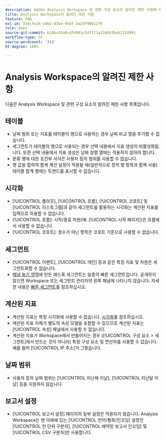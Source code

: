 ```yaml
---
description: Adobe Analysis Workspace 및 관련 구성 요소의 알려진 제한 사항에 대해 알아보기
title: Analysis Workspace의 알려진 제한 사항
feature: FAQ
exl-id: 334cfe24-a4b2-43be-94df-5a2df90612f0
role: User
source-git-commit: b14bc43a0cdf4901c5df171a116943beb2124991
workflow-type: ht
source-wordcount: '313'
ht-degree: 100%

---
```


# Analysis Workspace의 알려진 제한 사항

다음은 Analysis Workspace 및 관련 구성 요소의 알려진 제한 사항 목록입니다.

## 테이블

* 날짜 범위 또는 지표를 테이블의 행으로 사용하는 경우 날짜 비교 열을 추가할 수 없습니다.
* 세그먼트가 테이블의 행으로 사용되는 경우 선택 내용에서 지표 생성이 비활성화됩니다. 또한 선택 내용에서 지표 생성은 날짜 정렬 열에는 적용하지 않아야 합니다.
* 분류 행에 대한 조건부 서식은 사용자 정의 범위를 사용할 수 없습니다.
* 행 값을 합하여 합계 계산 설정이 적용될 때(일반적으로 정적 행 항목과 함께 사용) 테이블 합계 행에는 트렌드를 표시할 수 없습니다.

## 시각화

* [!UICONTROL 폴아웃], [!UICONTROL 흐름], [!UICONTROL 코호트] 및 [!UICONTROL 히스토그램]과 같이 세그먼트를 활용하는 시각화는 계산된 지표를 입력으로 허용할 수 없습니다.
* [!UICONTROL 흐름]: 시작/종료 차원(예: [!UICONTROL 시작 페이지])은 흐름에서 사용할 수 없습니다.
* [!UICONTROL 코호트]: 정수가 아닌 항목은 코호트 기준으로 사용할 수 없습니다.

## 세그먼트

* [!UICONTROL 이벤트], [!UICONTROL 개인] 등과 같은 특정 지표 및 차원은 세그먼트화할 수 없습니다.
* [패널 놓기 영역](/help/analysis-workspace/c-panels/panels.md)에 만든 애드혹 세그먼트는 일종의 빠른 세그먼트입니다. 공개하지 않으면 Workspace 또는 세그먼트 관리자의 왼쪽 패널에 나타나지 않습니다. 자세한 내용은 [빠른 세그먼트](/help/components/filters/quick-filters.md)를 참조하십시오.

## 계산된 지표

* 계산된 지표는 특정 시각화에 사용할 수 없습니다. [시각화](#visualizations)를 참조하십시오.
* 계산된 지표 자체가 별도의 속성 모델을 포함할 수 있으므로 계산된 지표는 [!UICONTROL 속성] 패널에서 사용할 수 없습니다.
* 계산된 지표가 Workspace에서 만들어지는 경우 ([!UICONTROL 구성 요소 > 세그먼트]에서 만드는 것이 아니라) 특정 구성 요소 및 연산자를 사용할 수 없습니다. 예를 들어 [!UICONTROL IP 주소]가 그렇습니다.

## 날짜 범위

* 사용자 정의 날짜 범위는 [!UICONTROL 지난해 이날], [!UICONTROL 지난달 이날] 등을 지원하지 않습니다.


## 보고서 설정

* [!UICONTROL 보고서 설정] 페이지의 일부 설정은 적용되지 않습니다. Analysis Workspace는 맨 아래에 있는 [!UICONTROL 언어/통화/인코딩] 설정인 [!UICONTROL 천 단위 구분자], [!UICONTROL 예약된 보고서 인코딩] 및 [!UICONTROL CSV 구분자]만 사용합니다.

